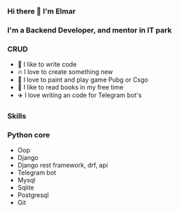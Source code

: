 ### Hi there 👋 I'm Elmar

### I'm a Backend Developer, and mentor in IT park
### CRUD

- 💪 I like to write code
- 🔥 I love to create something new
- 📝 I love to paint and play game Pubg or Csgo
- 📕 I like to read books in my free time
- ✈️ I love writing an code for Telegram bot's

### Skills
### Python core
- Oop
- Django
- Django rest framework, drf, api
- Telegram bot
- Mysql
- Sqlite
- Postgresql
- Git
